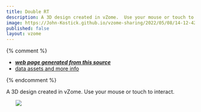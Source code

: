 ```yaml
---
title: Double RT
description: A 3D design created in vZome.  Use your mouse or touch to interact.
image: https://John-Kostick.github.io/vzome-sharing/2022/05/08/14-12-42-Double-RT/Double-RT.png
published: false
layout: vzome
---
```


{% comment %}
 - [***web page generated from this source***](<https://John-Kostick.github.io/vzome-sharing/2022/05/08/Double-RT-14-12-42.html>)
 - [data assets and more info](<https://github.com/John-Kostick/vzome-sharing/tree/main/2022/05/08/14-12-42-Double-RT/>)
 
{% endcomment %}

A 3D design created in vZome.  Use your mouse or touch to interact.

<vzome-viewer style="width: 87%; height: 60vh; margin: 5%"
       src="https://John-Kostick.github.io/vzome-sharing/2022/05/08/14-12-42-Double-RT/Double-RT.vZome" >
  <img src="https://John-Kostick.github.io/vzome-sharing/2022/05/08/14-12-42-Double-RT/Double-RT.png" />
</vzome-viewer>